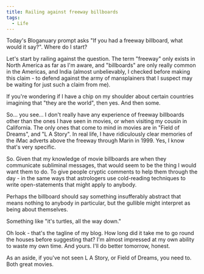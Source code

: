 ```yaml
---
title: Railing against freeway billboards
tags:
  - Life
---
```




Today's Bloganuary prompt asks "If you had a freeway billboard, what would it say?". Where do I start?


Let's start by railing against the question. The term "freeway" only exists in North America as far as I'm aware, and "billboards" are only really common in the Americas, and India (almost unbelievably, I checked before making this claim - to defend against the army of mansplainers that I suspect may be waiting for just such a claim from me).


If you're wondering if I have a chip on my shoulder about certain countries imagining that "they are the world", then yes. And then some.


So... you see... I don't really have any experience of freeway billboards other than the ones I have seen in movies, or when visiting my cousin in California. The only ones that come to mind in movies are in "Field of Dreams", and "L A Story". In real life, I have ridiculously clear memories of the iMac adverts above the freeway through Marin in 1999. Yes, I know that's very specific.


So. Given that my knowledge of movie billboards are when they communicate subliminal messages, that would seem to be the thing I would want them to do. To give people cryptic comments to help them through the day - in the same ways that astrologers use cold-reading techniques to write open-statements that might apply to anybody.


Perhaps the billboard should say something insufferably abstract that means nothing to anybody in particular, but the gullible might interpret as being about themselves.


Something like "it's turtles, all the way down."


Oh look - that's the tagline of my blog. How long did it take me to go round the houses before suggesting that? I'm almost impressed at my own ability to waste my own time. And yours. I'll do better tomorrow, honest.


As an aside, if you've not seen L A Story, or Field of Dreams, you need to. Both great movies.


